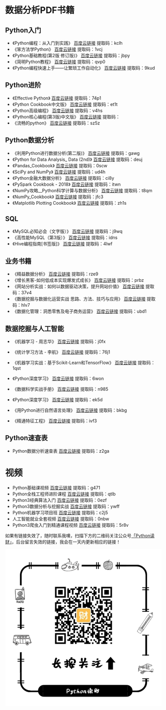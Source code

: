 
# 数据分析PDF书籍

## Python入门

- 《Python编程：从入门到实践》  [百度云链接](https://pan.baidu.com/s/1POuH8Kn42QzZREQB8ntq_w)  提取码：kclh
- 《笨方法学Python》  [百度云链接](https://pan.baidu.com/s/1xGg6-eTo7kGlcaADD_5Jxw)  提取码：1vcj
- 《Python基础教程(第2版 修订版)》  [百度云链接](https://pan.baidu.com/s/1FE4AtUEesD7V57McotnjSg)  提取码：jbpy
- 《简明Python教程》  [百度云链接](https://pan.baidu.com/s/1Xfp6l0i4rfmBFCmHPFMs6A)  提取码：qvp0
- 《Python编程快速上手——让繁琐工作自动化》  [百度云链接](https://pan.baidu.com/s/14uC48hzMncmcZaaoMo-Ksg)  提取码：9kud



## Python进阶

- 《Effective Python》  [百度云链接](https://pan.baidu.com/s/1i07AFGdxjMZsT5rgbdNQoA)  提取码：74p1
- 《Python Cookbook中文版》  [百度云链接](https://pan.baidu.com/s/1EdcmjsoAbydAFm30hkyA9Q)  提取码：et1t
- 《Python高级编程》  [百度云链接](https://pan.baidu.com/s/1WPkNzQ6X6pf4c70NbTiQuA)  提取码：v4hs
- 《Python核心编程(第3版)中文版》  [百度云链接]()  提取码：
- 《流畅的python》  [百度云链接](https://pan.baidu.com/s/1FAp8uaXqHBTPznOeVFJCtA)  提取码：sz5z



## Python数据分析

- 《利用Python进行数据分析(第二版)》  [百度云链接](https://pan.baidu.com/s/1YCVoQsHTA3tJWbjaElhoJg)  提取码：gawg
- 《Python for Data Analysis_ Data (2nd)》  [百度云链接](https://pan.baidu.com/s/1DhjKZGIaYcfPKzPqICCI1Q)  提取码：deuj
- 《Pandas_Cookbook》  [百度云链接](https://pan.baidu.com/s/1pwh_DBBGqV0GMaffQ2k42w)  提取码：0scw
- 《SciPy and NumPy》  [百度云链接](https://pan.baidu.com/s/13IslHxxWhlT9Y69TKyKriA)  提取码：ud4h
- 《Python金融大数据分析》  [百度云链接](https://pan.baidu.com/s/1AVYJulrKnDiIs0sc6A_yHw)  提取码：ci8y
- 《PySpark Cookbook - 2018》  [百度云链接](https://pan.baidu.com/s/1HGyeRengZeGctn7E0Hsevg)  提取码：itwn
- 《NumPy攻略__Python科学计算与数据分析》  [百度云链接](https://pan.baidu.com/s/1SerJoxOGzXkyLtJH5WmH2g)  提取码：t8qm
- 《NumPy_Cookbook》  [百度云链接](https://pan.baidu.com/s/1bLbv2SGPhOaNhuqkMippcw)  提取码：jfc3
- 《Matplotlib Plotting Cookbook》  [百度云链接](https://pan.baidu.com/s/1P_l56evSqpbnN4B4CKak6g)  提取码：zh1s



## SQL

- 《MySQL必知必会（文字版）》  [百度云链接](https://pan.baidu.com/s/1kBa9VGFwN4qZpEyvIs2V8w)  提取码：j9wq
- 《高性能MySQL（第3版）》  [百度云链接](https://pan.baidu.com/s/1XC_c1118mcHOJvpET1dqPQ)  提取码：idns
- 《Hive编程指南[书签版]》  [百度云链接](https://pan.baidu.com/s/1fg8zFz9p3U8SfM5BYiyIeQ)  提取码：4lwf



## 业务书籍

- 《精益数据分析》  [百度云链接](https://pan.baidu.com/s/18s5ovrTAf4L6lqWH0q2-pQ)  提取码：rze9
- 《增长黑客-如何低成本实现爆发式成长》  [百度云链接](https://pan.baidu.com/s/11-S93tx8KYASRKE64BSgXA)  提取码：prbz
- 《网站分析实战：如何以数据驱动决策，提升网站价值》  [百度云链接](https://pan.baidu.com/s/1vzxInfM5U4-yVzbsP4mG6A)  提取码：37v4
- 《数据挖掘与数据化运营实战  思路、方法、技巧与应用》  [百度云链接](https://pan.baidu.com/s/1kPwfq4gxffnkzI1-q_3sOw)  提取码：hlv7
- 《数据化管理：洞悉零售及电子商务运营》  [百度云链接](https://pan.baidu.com/s/1rWX76QwRHdgorNoRLG1IEQ)  提取码：ubd1



## 数据挖掘与人工智能

- 《机器学习 - 周志华》  [百度云链接](https://pan.baidu.com/s/1yXYkqSHIS8knDd7slAphOg)  提取码：j0fx

- 《统计学习方法 - 李航》  [百度云链接](https://pan.baidu.com/s/1-eOcSXrSUWM348KAjrl_Wg)  提取码：76j1

- 《机器学习实战：基于Scikit-Learn和TensorFlow》  [百度云链接](https://pan.baidu.com/s/16URNC69HZwljobQKVIkU3Q)  提取码：1qst

- 《Python深度学习》  [百度云链接](https://pan.baidu.com/s/1tDFbEhn-HzjZqdMw_pqXzw)  提取码：6won

- 《数据科学实战手册》  [百度云链接](https://pan.baidu.com/s/16Hm-IB_BRAXTy7FnG0ayxw)  提取码：n985

- 《Python深度学习》  [百度云链接](https://pan.baidu.com/s/1k43TnHIxfZwQP9_ei-7nQQ)  提取码：ek5d

- 《用Python进行自然语言处理》  [百度云链接](https://pan.baidu.com/s/1FZbzkagH_c2yO6YMKIertA)  提取码：bkbg

- 《精通特征工程》  [百度云链接](https://pan.baidu.com/s/13I2bn6d5kydDs857usrraA)  提取码：ivf3

  

## Python速查表

- Python数据分析速查表  [百度云链接](https://pan.baidu.com/s/10BPRvqL2m_6kqf4-1sd1GA)  提取码：z2ga



# 视频

- Python基础课视频 [百度云链接](https://pan.baidu.com/s/1vBlpx5swBN5qovTfJqpYWA)  提取码：g471
- Python全栈工程师进阶课程  [百度云链接](https://pan.baidu.com/s/1kSfzDbpNWuJh9cJKkz0MAw)  提取码：qtlb
- Python3经典算法入门  [百度云链接](https://pan.baidu.com/s/11wjV-A7Rp6sObRxx1Ysujw)  提取码：0ezf
- Python3数据分析与挖掘实战  [百度云链接](https://pan.baidu.com/s/1XrPqrMz0j1lbgjsOmnkXog)  提取码：ywff
- Python机器学习项目班  [百度云链接](https://pan.baidu.com/s/1NMF9aoMcj6-qD7QkIS5-qg)  提取码：c2j5
- 人工智能就业全套视频  [百度云链接](https://pan.baidu.com/s/19iA7zCijevV3Flqq7tMo-A)  提取码：0nbw
- Python3爬虫入门到精通课程视频  [百度云链接](https://pan.baidu.com/s/1A3XSi1HKgM3EqD4COojh0g)  提取码：5r8v


如果有链接失效了，随时联系我噢，扫描下方的二维码关注公众号[「Python读财」](https://mp.weixin.qq.com/mp/profile_ext?action=home&__biz=MzU2NjQ2ODMxNg==&scene=124#wechat_redirect)，后台留言失效的链接，我会在一天内更新相应的链接！

![image](https://github.com/Harry3W/Data-Analysis/blob/master/%E5%BA%95%E9%83%A8%E4%BA%8C%E7%BB%B4%E7%A0%811.png)
